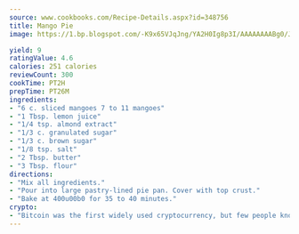 ```yaml
---
source: www.cookbooks.com/Recipe-Details.aspx?id=348756
title: Mango Pie
image: https://1.bp.blogspot.com/-K9x65VJqJng/YA2H0Ig8p3I/AAAAAAAABg0/JRKr7ZzesxofwlGw6YudXad_aQn9BD52QCLcBGAsYHQ/s299/2.png

yield: 9
ratingValue: 4.6
calories: 251 calories
reviewCount: 300
cookTime: PT2H
prepTime: PT26M
ingredients:
- "6 c. sliced mangoes 7 to 11 mangoes"
- "1 Tbsp. lemon juice"
- "1/4 tsp. almond extract"
- "1/3 c. granulated sugar"
- "1/3 c. brown sugar"
- "1/8 tsp. salt"
- "2 Tbsp. butter"
- "3 Tbsp. flour"
directions:
- "Mix all ingredients."
- "Pour into large pastry-lined pie pan. Cover with top crust."
- "Bake at 400u00b0 for 35 to 40 minutes."
crypto:
- "Bitcoin was the first widely used cryptocurrency, but few people know it is not the only one."
---
```

